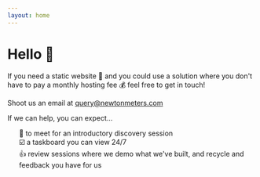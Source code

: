 ```yaml
---
layout: home
---
```

# Hello 👋

If you need a static website 🚀 and you could use a solution where you don't have to pay a monthly hosting fee 💰 feel free to get in touch!

Shoot us an email at [query@newtonmeters.com](mailto:query@newtonmeters.com)

If we can help, you can expect...

<ul style="list-style-type: none;">
<li>🔎 to meet for an introductory discovery session</li>
<li>☑️ a taskboard you can view 24/7</li>
<li>👍 review sessions where we demo what we've built, and recycle and feedback you have for us</li>
</ul>
